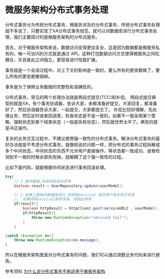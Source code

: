 # 微服务架构分布式事务处理

分布式事务分为传统分布式事务，微服务涉及的分布式事务，传统分布式事务处理就不多说了，只要实现了XA分布式事务规范，就可以对数据库进行分布式事务处理，我们主要探讨的是微服务架构的分布式服务。

首先，对于微服务架构来说，数据访问变得更加复杂，这是因为数据都是微服务私有的，唯一可访问的方式就是通过 API。这种打包数据访问方式使得微服务之间松耦合，并且彼此之间独立，更容易进行性能扩展。

事务就是一个会话过程中，对上下文的影响是一致的，要么所有的更改都做了，要么所有的更变都撤销掉。

事务是为了保障业务数据的完整性和准确性的。

分布式事务，常见的两个处理办法就是两段式提交(TCC)和补偿。
两段式提交典型的就是XA，有个事务协调器，告诉大家，来都准备好提交，大家回复，都准备好了，然后协调器告诉大家，一起提交，大家都提交了。
补偿比较好理解，先处理业务，然后定时或者回调里，检查状态是不是一致的，如果不一致采用某个策略，强制状态到某个结束状态（一般是失败状态），然后就世界太平了。典型的就是冲正操作。

复杂的业务交互过程中，不建议使用强一致性的分布式事务。解决分布式事务的最好办法就是不考虑分布式事务。就像刚说的问题一样，把分布式的事务过程拆解成多个中间状态，中间状态的东西不允许用户直接操作，等状态都一致成功，或者检测到不一致的时候全部失败掉。就解耦了这个强一致性的过程。

比如下面代码，就能根据中间状态进行事务回滚处理。
```java
try{
    // 1.操作数据,失败则会抛出异常
    boolean result = UserRepository.update(userModel);

    // 2.如果上面操作数据库成功,则调用service2 保存用户相关其它信息
    //  如果调用service2服务失败，则抛出异常
    if(result){
        boolean httpResult = httpClient.post(serviceURL2 , userModel);
        if(httpResult){
            throw new RuntimeException("service2 fail");
        }
    }

}catch (Exception ex){
    throw new RuntimeException(ex.message);
}
```

所以在微服务架构里面对分布式事务的问题，我们可以通过调整业务代码来进行避免。

参考资料
[为什么说分布式事务不再适用于微服务架构](http://blog.csdn.net/javahongxi/article/details/54177741)